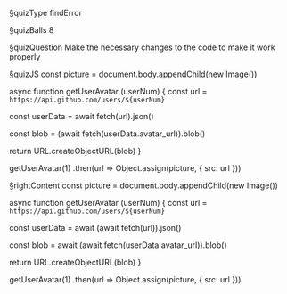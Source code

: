 §quizType
findError

§quizBalls
8

§quizQuestion
Make the necessary changes to the code to make it work properly



§quizJS
const picture = document.body.appendChild(new Image())

async function getUserAvatar (userNum) {
  const url = `https://api.github.com/users/${userNum}`

  const userData = await fetch(url).json()

  const blob = (await fetch(userData.avatar_url)).blob()

  return URL.createObjectURL(blob)
}

getUserAvatar(1)
  .then(url => Object.assign(picture, { src: url }))



§rightContent
const picture = document.body.appendChild(new Image())

async function getUserAvatar (userNum) {
  const url = `https://api.github.com/users/${userNum}`

  const userData = await (await fetch(url)).json()

  const blob = await (await fetch(userData.avatar_url)).blob()

  return URL.createObjectURL(blob)
}

getUserAvatar(1)
  .then(url => Object.assign(picture, { src: url }))
